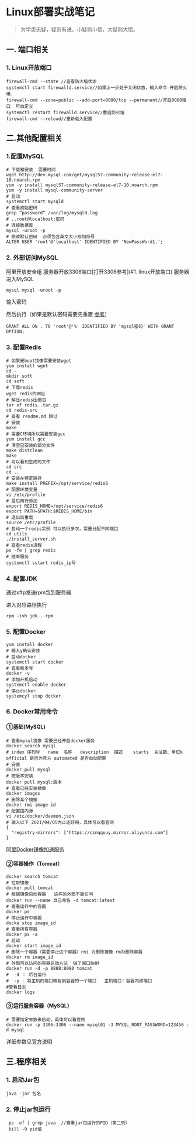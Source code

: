 # Linux部署实战笔记



> 为学患无疑，疑则有进。小疑则小悟，大疑则大悟。



## 一.  端口相关

### 1.  Linux开放端口

```shell
firewall-cmd --state //查看防火墙状态
systemctl start firewalld.service//如果上一步处于关闭状态，输入命令 开启防火墙.
firewall-cmd --zone=public --add-port=8080/tcp --permanent//开启8080端口  可自定义
systemctl restart firewalld.service//重启防火墙
firewall-cmd --reload//重新载入配置
```







## 二.其他配置相关

### 1.配置MySQL

```shell
# 下载和安装  需要时间
wget http://dev.mysql.com/get/mysql57-community-release-el7-10.noarch.rpm
yum -y install mysql57-community-release-el7-10.noarch.rpm
yum -y install mysql-community-server
# 启动
systemctl start mysqld
# 查看初始密码
grep ”password“ /var/log/mysqld.log
# ..root@localhost:密码
# 连接数据库
mysql -uroot -p
# 修改默认密码  必须包含英文大小写加符号
ALTER USER 'root'@'localhost' IDENTIFIED BY 'NewPassWord1.';
```



### 2.  外部访问MySQL

阿里开放安全组
服务器开放3306端口[打开3306参考](#1.  linux开放端口)
服务器进入MySQL

```shell
mysql mysql -uroot -p
```

输入密码

然后执行（如果是默认密码需要先重置 [参考](#1.配置MySQL)）

```mysql
GRANT ALL ON . TO 'root'@'%' IDENTIFIED BY 'mysql密码' WITH GRANT OPTION;
```



### 3.  配置Redis

```shell
# 如果是boot镜像需要安装wget
yum install wget
cd ~
mkdir soft
cd soft
# 下载redis
wget redis的网址
# 解压redis压缩包
tar xf redis..tar.gz
cd redis-src
# 查看 readme.md 跳过
# 安装
make
# 需要C环境所以需要安装gcc
yum install gcc
# 清空已安装的部分文件
make distclean
make
# 可以看到生成的文件
cd src
cd ..
# 安装在特定路径
make install PREFIX=/opt/service/redis6
# 配置环境变量
vi /etc/profile
# 最后两行添加
export REDIS_HOME=/opt/service/redis6
export PATH=$PATH:$REDIS_HOME/bin
# 退出后重载
source /etc/profile
# 启动一个redis实例 可以执行多次，需要分配不同端口
cd utils
./install_server.sh
# 查看redis进程
ps -fe | grep redis
# 结束服务
systemctl sstart redis_ip号
```



### 4.  配置JDK

通过xftp发送rpm包到服务器

进入对应路径执行

```shell
rpm -ivh jdk...rpm
```





### 5.  配置Docker

```shell
yum install docker
# 输入y确认安装
# 启动docker
systemctl start docker
# 查看版本号
docker -v
# 添加开机启动
systemctl enable docker
# 停止docker
systemcyl stop docker
```



### 6.  Docker常用命令

#### ①基础(MySQL)

```shell
# 查看mysql镜像 需要已经开启docker服务
docker search mysql
# index 序列号   name  名称   description  描述    starts  关注数、单位k official 是否为官方 automated 是否自动配置
# 安装
docker pull mysql
# 按版本安装
docker pull mysql:版本
# 查看已经安装镜像
docker images
# 删除某个镜像
docker rmi image-id
# 配置国内源  
vi /etc/docker/daemon.json
# 输入以下 2021/04/05为止还好用，具体可以看官网
{
  "registry-mirrors": ["https://csnqquuy.mirror.aliyuncs.com"]
}
```

[阿里Docker镜像加速服务](https://cr.console.aliyun.com/cn-shenzhen/instances/mirrors)

#### ②容器操作（Tomcat）

```shell
docker search tomcat
# 拉取镜像
docker pull tomcat
# 根据镜像启动容器   这样的外部不能访问
docker run --name 自己命名 -d tomcat:latest
# 查看运行中的容器
docker ps
# 停止运行中容器
docke stop image_id
# 查看所有容器
docker ps -a
# 启动
docker start image_id
# 删除一个容器（需要停止这个容器）rmi 为删除镜像 rm为删除容器
docker rm image_id
# 外部可以访问的容器启动方法  做了端口映射
docker run -d -p 8888:8080 tomcat
#  -d ： 后台运行
#  -p : 将主机的端口映射到容器的一个端口   主机端口：容器内部端口
#查看日志
docker logs
```

#### ③运行服务容器（MySQL）

```shell
# 需要指定参数来启动，具体可以看官网
docker run -p 3306:3306 --name mysql01 -3 MYSQL_ROOT_PASSWORD=123456 -d mysql
```

详细参数见[官方说明](https://registry.hub.docker.com/search?q=&type=image)





## 三.程序相关

### 1.  启动Jar包

```shell
java -jar 包名
```



### 2.  停止jar包运行

```shell
 ps -ef | grep java  //查看jar包运行的PID（第二列）
 kill -9 pid值
```

